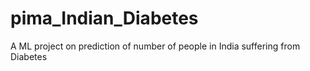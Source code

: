 # pima_Indian_Diabetes
A ML project on prediction of number of people in India suffering from Diabetes 
